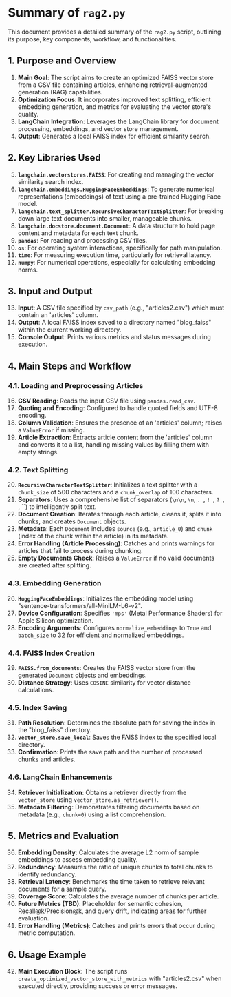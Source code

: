 # Summary of `rag2.py`

This document provides a detailed summary of the `rag2.py` script, outlining its purpose, key components, workflow, and functionalities.

## 1. Purpose and Overview
1.  **Main Goal**: The script aims to create an optimized FAISS vector store from a CSV file containing articles, enhancing retrieval-augmented generation (RAG) capabilities.
2.  **Optimization Focus**: It incorporates improved text splitting, efficient embedding generation, and metrics for evaluating the vector store's quality.
3.  **LangChain Integration**: Leverages the LangChain library for document processing, embeddings, and vector store management.
4.  **Output**: Generates a local FAISS index for efficient similarity search.

## 2. Key Libraries Used
5.  **`langchain.vectorstores.FAISS`**: For creating and managing the vector similarity search index.
6.  **`langchain.embeddings.HuggingFaceEmbeddings`**: To generate numerical representations (embeddings) of text using a pre-trained Hugging Face model.
7.  **`langchain.text_splitter.RecursiveCharacterTextSplitter`**: For breaking down large text documents into smaller, manageable chunks.
8.  **`langchain.docstore.document.Document`**: A data structure to hold page content and metadata for each text chunk.
9.  **`pandas`**: For reading and processing CSV files.
10. **`os`**: For operating system interactions, specifically for path manipulation.
11. **`time`**: For measuring execution time, particularly for retrieval latency.
12. **`numpy`**: For numerical operations, especially for calculating embedding norms.

## 3. Input and Output
13. **Input**: A CSV file specified by `csv_path` (e.g., "articles2.csv") which must contain an 'articles' column.
14. **Output**: A local FAISS index saved to a directory named "blog_faiss" within the current working directory.
15. **Console Output**: Prints various metrics and status messages during execution.

## 4. Main Steps and Workflow

### 4.1. Loading and Preprocessing Articles
16. **CSV Reading**: Reads the input CSV file using `pandas.read_csv`.
17. **Quoting and Encoding**: Configured to handle quoted fields and UTF-8 encoding.
18. **Column Validation**: Ensures the presence of an 'articles' column; raises a `ValueError` if missing.
19. **Article Extraction**: Extracts article content from the 'articles' column and converts it to a list, handling missing values by filling them with empty strings.

### 4.2. Text Splitting
20. **`RecursiveCharacterTextSplitter`**: Initializes a text splitter with a `chunk_size` of 500 characters and a `chunk_overlap` of 100 characters.
21. **Separators**: Uses a comprehensive list of separators (`\n\n`, `\n`, `. `, `! `, `? `, ` `, ``) to intelligently split text.
22. **Document Creation**: Iterates through each article, cleans it, splits it into chunks, and creates `Document` objects.
23. **Metadata**: Each `Document` includes `source` (e.g., `article_0`) and `chunk` (index of the chunk within the article) in its metadata.
24. **Error Handling (Article Processing)**: Catches and prints warnings for articles that fail to process during chunking.
25. **Empty Documents Check**: Raises a `ValueError` if no valid documents are created after splitting.

### 4.3. Embedding Generation
26. **`HuggingFaceEmbeddings`**: Initializes the embedding model using "sentence-transformers/all-MiniLM-L6-v2".
27. **Device Configuration**: Specifies `'mps'` (Metal Performance Shaders) for Apple Silicon optimization.
28. **Encoding Arguments**: Configures `normalize_embeddings` to `True` and `batch_size` to 32 for efficient and normalized embeddings.

### 4.4. FAISS Index Creation
29. **`FAISS.from_documents`**: Creates the FAISS vector store from the generated `Document` objects and embeddings.
30. **Distance Strategy**: Uses `COSINE` similarity for vector distance calculations.

### 4.5. Index Saving
31. **Path Resolution**: Determines the absolute path for saving the index in the "blog_faiss" directory.
32. **`vector_store.save_local`**: Saves the FAISS index to the specified local directory.
33. **Confirmation**: Prints the save path and the number of processed chunks and articles.

### 4.6. LangChain Enhancements
34. **Retriever Initialization**: Obtains a retriever directly from the `vector_store` using `vector_store.as_retriever()`.
35. **Metadata Filtering**: Demonstrates filtering documents based on metadata (e.g., `chunk=0`) using a list comprehension.

## 5. Metrics and Evaluation
36. **Embedding Density**: Calculates the average L2 norm of sample embeddings to assess embedding quality.
37. **Redundancy**: Measures the ratio of unique chunks to total chunks to identify redundancy.
38. **Retrieval Latency**: Benchmarks the time taken to retrieve relevant documents for a sample query.
39. **Coverage Score**: Calculates the average number of chunks per article.
40. **Future Metrics (TBD)**: Placeholder for semantic cohesion, Recall@k/Precision@k, and query drift, indicating areas for further evaluation.
41. **Error Handling (Metrics)**: Catches and prints errors that occur during metric computation.

## 6. Usage Example
42. **Main Execution Block**: The script runs `create_optimized_vector_store_with_metrics` with "articles2.csv" when executed directly, providing success or error messages.